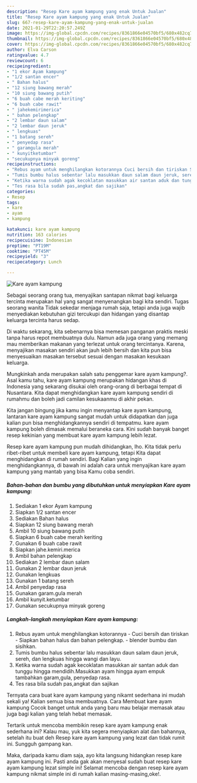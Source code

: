 ```yaml
---
description: "Resep Kare ayam kampung yang enak Untuk Jualan"
title: "Resep Kare ayam kampung yang enak Untuk Jualan"
slug: 667-resep-kare-ayam-kampung-yang-enak-untuk-jualan
date: 2021-01-29T22:20:57.249Z
image: https://img-global.cpcdn.com/recipes/8361866e04570bf5/680x482cq70/kare-ayam-kampung-foto-resep-utama.jpg
thumbnail: https://img-global.cpcdn.com/recipes/8361866e04570bf5/680x482cq70/kare-ayam-kampung-foto-resep-utama.jpg
cover: https://img-global.cpcdn.com/recipes/8361866e04570bf5/680x482cq70/kare-ayam-kampung-foto-resep-utama.jpg
author: Elva Carson
ratingvalue: 4.7
reviewcount: 6
recipeingredient:
- "1 ekor Ayam kampung"
- "1/2 santan encer"
- " Bahan halus"
- "12 siung bawang merah"
- "10 siung bawang putih"
- "6 buah cabe merah keriting"
- "6 buah cabe rawit"
- " jahekemirimerica"
- " bahan pelengkap"
- "2 lembar daun salam"
- "2 lembar daun jeruk"
- " lengkuas"
- "1 batang sereh"
- " penyedap rasa"
- " garamgula merah"
- " kunyitketumbar"
- "secukupnya minyak goreng"
recipeinstructions:
- "Rebus ayam untuk menghilangkan kotorannya Cuci bersih dan tiriskan Siapkan bahan halus dan bahan pelengkap. blender bumbu dan sisihkan."
- "Tumis bumbu halus sebentar lalu masukkan daun salam daun jeruk, sereh, dan lengkuas hingga wangi dan layu."
- "Ketika warna sudah agak kecoklatan masukkan air santan aduk dan tunggu hingga mendidih.Masukkan ayam hingga ayam empuk tambahkan garam,gula, penyedap rasa."
- "Tes rasa bila sudah pas,angkat dan sajikan"
categories:
- Resep
tags:
- kare
- ayam
- kampung

katakunci: kare ayam kampung 
nutrition: 163 calories
recipecuisine: Indonesian
preptime: "PT19M"
cooktime: "PT45M"
recipeyield: "3"
recipecategory: Lunch

---
```



![Kare ayam kampung](https://img-global.cpcdn.com/recipes/8361866e04570bf5/680x482cq70/kare-ayam-kampung-foto-resep-utama.jpg)

Sebagai seorang orang tua, menyajikan santapan nikmat bagi keluarga tercinta merupakan hal yang sangat menyenangkan bagi kita sendiri. Tugas seorang  wanita Tidak sekedar menjaga rumah saja, tetapi anda juga wajib menyediakan kebutuhan gizi tercukupi dan hidangan yang disantap keluarga tercinta harus sedap.

Di waktu  sekarang, kita sebenarnya bisa memesan panganan praktis meski tanpa harus repot membuatnya dulu. Namun ada juga orang yang memang mau memberikan makanan yang terlezat untuk orang tercintanya. Karena, menyajikan masakan sendiri akan jauh lebih bersih dan kita pun bisa menyesuaikan masakan tersebut sesuai dengan masakan kesukaan keluarga. 



Mungkinkah anda merupakan salah satu penggemar kare ayam kampung?. Asal kamu tahu, kare ayam kampung merupakan hidangan khas di Indonesia yang sekarang disukai oleh orang-orang di berbagai tempat di Nusantara. Kita dapat menghidangkan kare ayam kampung sendiri di rumahmu dan boleh jadi camilan kesukaanmu di akhir pekan.

Kita jangan bingung jika kamu ingin menyantap kare ayam kampung, lantaran kare ayam kampung sangat mudah untuk didapatkan dan juga kalian pun bisa menghidangkannya sendiri di tempatmu. kare ayam kampung boleh dimasak memalui beraneka cara. Kini sudah banyak banget resep kekinian yang membuat kare ayam kampung lebih lezat.

Resep kare ayam kampung pun mudah dihidangkan, lho. Kita tidak perlu ribet-ribet untuk membeli kare ayam kampung, tetapi Kita dapat menghidangkan di rumah sendiri. Bagi Kalian yang ingin menghidangkannya, di bawah ini adalah cara untuk menyajikan kare ayam kampung yang mantab yang bisa Kamu coba sendiri.

<!--inarticleads1-->

##### Bahan-bahan dan bumbu yang dibutuhkan untuk menyiapkan Kare ayam kampung:

1. Sediakan 1 ekor Ayam kampung
1. Siapkan 1/2 santan encer
1. Sediakan  Bahan halus
1. Siapkan 12 siung bawang merah
1. Ambil 10 siung bawang putih
1. Siapkan 6 buah cabe merah keriting
1. Gunakan 6 buah cabe rawit
1. Siapkan  jahe.kemiri.merica
1. Ambil  bahan pelengkap
1. Sediakan 2 lembar daun salam
1. Gunakan 2 lembar daun jeruk
1. Gunakan  lengkuas
1. Gunakan 1 batang sereh
1. Ambil  penyedap rasa
1. Gunakan  garam.gula merah
1. Ambil  kunyit.ketumbar
1. Gunakan secukupnya minyak goreng




<!--inarticleads2-->

##### Langkah-langkah menyiapkan Kare ayam kampung:

1. Rebus ayam untuk menghilangkan kotorannya - Cuci bersih dan tiriskan - Siapkan bahan halus dan bahan pelengkap. - blender bumbu dan sisihkan.
1. Tumis bumbu halus sebentar lalu masukkan daun salam daun jeruk, sereh, dan lengkuas hingga wangi dan layu.
1. Ketika warna sudah agak kecoklatan masukkan air santan aduk dan tunggu hingga mendidih.Masukkan ayam hingga ayam empuk tambahkan garam,gula, penyedap rasa.
1. Tes rasa bila sudah pas,angkat dan sajikan




Ternyata cara buat kare ayam kampung yang nikamt sederhana ini mudah sekali ya! Kalian semua bisa membuatnya. Cara Membuat kare ayam kampung Cocok banget untuk anda yang baru mau belajar memasak atau juga bagi kalian yang telah hebat memasak.

Tertarik untuk mencoba membikin resep kare ayam kampung enak sederhana ini? Kalau mau, yuk kita segera menyiapkan alat dan bahannya, setelah itu buat deh Resep kare ayam kampung yang lezat dan tidak rumit ini. Sungguh gampang kan. 

Maka, daripada kamu diam saja, ayo kita langsung hidangkan resep kare ayam kampung ini. Pasti anda gak akan menyesal sudah buat resep kare ayam kampung lezat simple ini! Selamat mencoba dengan resep kare ayam kampung nikmat simple ini di rumah kalian masing-masing,oke!.

